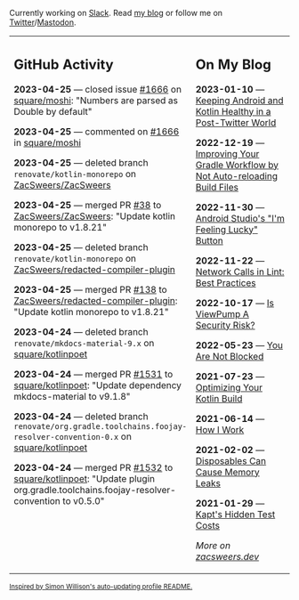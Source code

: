 Currently working on [Slack](https://slack.com/). Read [my blog](https://zacsweers.dev/) or follow me on [Twitter](https://twitter.com/ZacSweers)/[Mastodon](https://hachyderm.io/@ZacSweers).

<table><tr><td valign="top" width="60%">

## GitHub Activity
<!-- githubActivity starts -->
**2023-04-25** — closed issue [#1666](https://github.com/square/moshi/issues/1666) on [square/moshi](https://github.com/square/moshi): "Numbers are parsed as Double by default"

**2023-04-25** — commented on [#1666](https://github.com/square/moshi/issues/1666#issuecomment-1521776706) in [square/moshi](https://github.com/square/moshi)

**2023-04-25** — deleted branch `renovate/kotlin-monorepo` on [ZacSweers/ZacSweers](https://github.com/ZacSweers/ZacSweers)

**2023-04-25** — merged PR [#38](https://github.com/ZacSweers/ZacSweers/pull/38) to [ZacSweers/ZacSweers](https://github.com/ZacSweers/ZacSweers): "Update kotlin monorepo to v1.8.21"

**2023-04-25** — deleted branch `renovate/kotlin-monorepo` on [ZacSweers/redacted-compiler-plugin](https://github.com/ZacSweers/redacted-compiler-plugin)

**2023-04-25** — merged PR [#138](https://github.com/ZacSweers/redacted-compiler-plugin/pull/138) to [ZacSweers/redacted-compiler-plugin](https://github.com/ZacSweers/redacted-compiler-plugin): "Update kotlin monorepo to v1.8.21"

**2023-04-24** — deleted branch `renovate/mkdocs-material-9.x` on [square/kotlinpoet](https://github.com/square/kotlinpoet)

**2023-04-24** — merged PR [#1531](https://github.com/square/kotlinpoet/pull/1531) to [square/kotlinpoet](https://github.com/square/kotlinpoet): "Update dependency mkdocs-material to v9.1.8"

**2023-04-24** — deleted branch `renovate/org.gradle.toolchains.foojay-resolver-convention-0.x` on [square/kotlinpoet](https://github.com/square/kotlinpoet)

**2023-04-24** — merged PR [#1532](https://github.com/square/kotlinpoet/pull/1532) to [square/kotlinpoet](https://github.com/square/kotlinpoet): "Update plugin org.gradle.toolchains.foojay-resolver-convention to v0.5.0"
<!-- githubActivity ends -->
</td><td valign="top" width="40%">

## On My Blog
<!-- blog starts -->
**2023-01-10** — [Keeping Android and Kotlin Healthy in a Post-Twitter World](https://www.zacsweers.dev/keeping-android-healthy/)

**2022-12-19** — [Improving Your Gradle Workflow by Not Auto-reloading Build Files](https://www.zacsweers.dev/improving-your-workflow-by-not-auto-reloading-build-files/)

**2022-11-30** — [Android Studio's "I'm Feeling Lucky" Button](https://www.zacsweers.dev/android-studios-im-feeling-lucky-button/)

**2022-11-22** — [Network Calls in Lint: Best Practices](https://www.zacsweers.dev/network-calls-in-lint-best-practices/)

**2022-10-17** — [Is ViewPump A Security Risk?](https://www.zacsweers.dev/is-viewpump-a-security-risk/)

**2022-05-23** — [You Are Not Blocked](https://www.zacsweers.dev/you-are-not-blocked/)

**2021-07-23** — [Optimizing Your Kotlin Build](https://www.zacsweers.dev/optimizing-your-kotlin-build/)

**2021-06-14** — [How I Work](https://www.zacsweers.dev/how-i-work/)

**2021-02-02** — [Disposables Can Cause Memory Leaks](https://www.zacsweers.dev/disposables-can-cause-memory-leaks/)

**2021-01-29** — [Kapt's Hidden Test Costs](https://www.zacsweers.dev/kapts-hidden-test-costs/)
<!-- blog ends -->
_More on [zacsweers.dev](https://zacsweers.dev/)_
</td></tr></table>

<sub><a href="https://simonwillison.net/2020/Jul/10/self-updating-profile-readme/">Inspired by Simon Willison's auto-updating profile README.</a></sub>